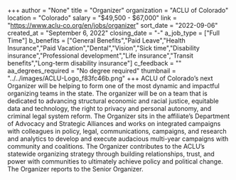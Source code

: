 +++
author = "None"
title = "Organizer"
organization = "ACLU of Colorado"
location = "Colorado"
salary = "$49,500 - $67,000"
link = "https://www.aclu-co.org/en/jobs/organizer"
sort_date = "2022-09-06"
created_at = "September 6, 2022"
closing_date = "-"
a_job_type = ["Full Time"]
b_benefits = ["General Benefits","Paid Leave","Health Insurance","Paid Vacation","Dental","Vision","Sick time","Disability insurance","Professional development","Life insurance","Transit benefits","Long-term disability insurance"]
c_feedback = ""
aa_degrees_required = "No degree required"
thumbnail = "../../images/ACLU-Logo_f83fc46b.png"
+++
ACLU of Colorado’s next Organizer will be helping to form one of the most dynamic and impactful organizing teams in the state. The organizer will be on a team that is dedicated to advancing structural economic and racial justice, equitable data and technology, the right to privacy and personal autonomy, and criminal legal system reform. The Organizer sits in the affiliate’s Department of Advocacy and Strategic Alliances and works on integrated campaigns with colleagues in policy, legal, communications, campaigns, and research and analytics to develop and execute audacious multi-year campaigns with community and coalitions. The Organizer contributes to the ACLU’s statewide organizing strategy through building relationships, trust, and power with communities to ultimately achieve policy and political change. The Organizer reports to the Senior Organizer.